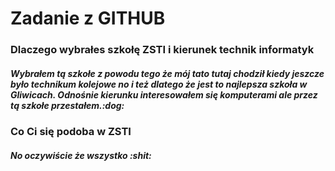 <h1>Zadanie z GITHUB</h1>
<h3>Dlaczego wybrałes szkołę ZSTI i kierunek technik informatyk</h3>
<h5>Wybrałem tą szkołe z powodu tego że mój tato tutaj chodził kiedy jeszcze było technikum kolejowe no i też dlatego że jest to najlepsza szkoła w Gliwicach. Odnośnie kierunku interesowałem się komputerami ale przez tą szkołe przestałem.:dog: </h5>
  
  <h3>Co Ci się podoba w ZSTI</h3>
  <h5>No oczywiście że wszystko :shit: </h5>
